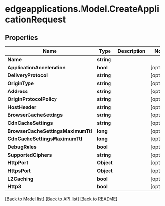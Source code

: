 # edgeapplications.Model.CreateApplicationRequest

## Properties

Name | Type | Description | Notes
------------ | ------------- | ------------- | -------------
**Name** | **string** |  | 
**ApplicationAcceleration** | **bool** |  | [optional] 
**DeliveryProtocol** | **string** |  | [optional] 
**OriginType** | **string** |  | [optional] 
**Address** | **string** |  | [optional] 
**OriginProtocolPolicy** | **string** |  | [optional] 
**HostHeader** | **string** |  | [optional] 
**BrowserCacheSettings** | **string** |  | [optional] 
**CdnCacheSettings** | **string** |  | [optional] 
**BrowserCacheSettingsMaximumTtl** | **long** |  | [optional] 
**CdnCacheSettingsMaximumTtl** | **long** |  | [optional] 
**DebugRules** | **bool** |  | [optional] 
**SupportedCiphers** | **string** |  | [optional] 
**HttpPort** | **Object** |  | [optional] 
**HttpsPort** | **Object** |  | [optional] 
**L2Caching** | **bool** |  | [optional] 
**Http3** | **bool** |  | [optional] 

[[Back to Model list]](../README.md#documentation-for-models) [[Back to API list]](../README.md#documentation-for-api-endpoints) [[Back to README]](../README.md)

